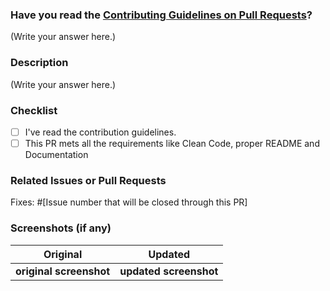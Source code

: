 <!--
Thank you for sending the PR! We appreciate you spending the time to work on these changes.
please fill out the following.
Happy Contributing!
-->

### Have you read the [Contributing Guidelines on Pull Requests](https://github.com/HakinCodes/Malaria-Detection/blob/master/CONTRIBUTING.md)?

(Write your answer here.)

### Description

(Write your answer here.)

### Checklist

- [ ] I've read the contribution guidelines.
- [ ] This PR mets all the requirements like Clean Code, proper README and Documentation

### Related Issues or Pull Requests

Fixes: #[Issue number that will be closed through this PR] 
<!---
Example - Fixes: #21 
-->

### Screenshots (if any)

 Original           | Updated
 :--------------------: |:--------------------:
 **original screenshot** | **updated screenshot**|
